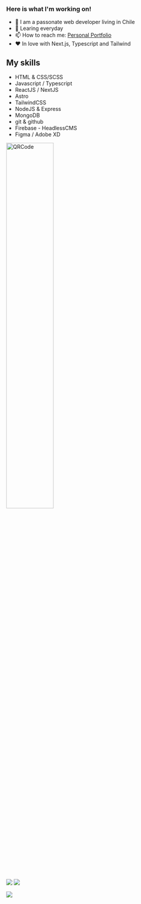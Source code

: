 ### Here is what I'm working on!

- 🔭 I am a passonate web developer living in Chile
- 🌱 Learing everyday
- 📫 How to reach me: [Personal Portfolio](https://maxrogers.dev/)
- ❤ In love with Next.js, Typescript and Tailwind

## My skills

- HTML & CSS/SCSS
- Javascript / Typescript
- ReactJS / NextJS
- Astro
- TailwindCSS
- NodeJS & Express
- MongoDB
- git & github
- Firebase - HeadlessCMS
- Figma / Adobe XD

<img src="https://res.cloudinary.com/df4cehbkg/image/upload/v1649188352/qr/qr_ajxqbn.png" alt="QRCode" style="width: 50%; margin: 0 auto;">

[<img src="https://img.shields.io/badge/Personal-portfolio-blue">](https://maxrogers.dev/)
[<img src="https://img.shields.io/twitter/follow/MaxRogers78?color=blue&label=Follow%20me%21&logo=twitter&style=plastic">](https://twitter.com/intent/follow?screen_name=MaxRogers78)

<img src="https://github-readme-stats.vercel.app/api?username=maxrogers78&&show_icons=true&title_color=ffffff&icon_color=bb2acf&text_color=daf7dc&bg_color=191919">
